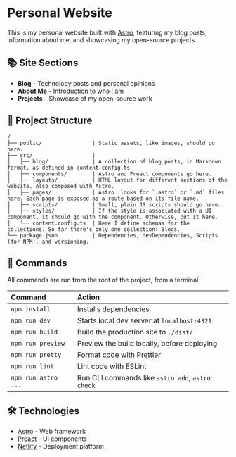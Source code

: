 # Personal Website

This is my personal website built with [Astro](https://astro.build), featuring my blog posts, information about me, and showcasing my open-source projects.

## 📚 Site Sections

- **Blog** - Technology posts and personal opinions
- **About Me** - Introduction to who I am
- **Projects** - Showcase of my open-source work

## 🚀 Project Structure

```text
/
├── public/                | Static assets, like images, should go here.
├── src/                   | 
│   ├── blog/              | A collection of blog posts, in Markdown format, as defined in content.config.ts
│   ├── components/        | Astro and Preact components go here.
│   ├── layouts/           | HTML layout for different sections of the website. Also composed with Astro.
│   ├── pages/             | Astro  looks for `.astro` or `.md` files here. Each page is exposed as a route based on its file name.
│   ├── scripts/           | Small, plain JS scripts should go here. 
│   ├── styles/            | If the style is associated with a UI component, it should go with the component. Otherwise, put it here.
│   └── content.config.ts  | Here I define schemas for the collections. So far there's only one collection: Blogs.
└── package.json           | Dependencies, devDependencies, Scripts (for NPM), and versioning.
```

## 🧞 Commands

All commands are run from the root of the project, from a terminal:

| Command                   | Action                                           |
| :------------------------ | :----------------------------------------------- |
| `npm install`             | Installs dependencies                            |
| `npm run dev`             | Starts local dev server at `localhost:4321`      |
| `npm run build`           | Build the production site to `./dist/`           |
| `npm run preview`         | Preview the build locally, before deploying      |
| `npm run pretty`          | Format code with Prettier                        |
| `npm run lint`            | Lint code with ESLint                            |
| `npm run astro ...`       | Run CLI commands like `astro add`, `astro check` |

## 🛠️ Technologies

- [Astro](https://astro.build) - Web framework
- [Preact](https://preactjs.com) - UI components
- [Netlify](https://netlify.com) - Deployment platform
